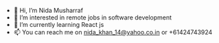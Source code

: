 - 👋 Hi, I’m Nida Musharraf
- 👀 I’m interested in remote jobs in software development
- 🌱 I’m currently learning React js
- 📫 You can reach me on nida_khan_14@yahoo.co.in or +61424743924

<!---
Nida1418/Nida1418 is a ✨ special ✨ repository because its `README.md` (this file) appears on your GitHub profile.
You can click the Preview link to take a look at your changes.
--->
